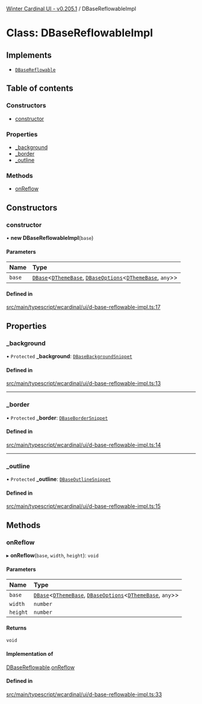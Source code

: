 [Winter Cardinal UI - v0.205.1](../index.md) / DBaseReflowableImpl

# Class: DBaseReflowableImpl

## Implements

- [`DBaseReflowable`](../interfaces/DBaseReflowable.md)

## Table of contents

### Constructors

- [constructor](DBaseReflowableImpl.md#constructor)

### Properties

- [\_background](DBaseReflowableImpl.md#_background)
- [\_border](DBaseReflowableImpl.md#_border)
- [\_outline](DBaseReflowableImpl.md#_outline)

### Methods

- [onReflow](DBaseReflowableImpl.md#onreflow)

## Constructors

### constructor

• **new DBaseReflowableImpl**(`base`)

#### Parameters

| Name | Type |
| :------ | :------ |
| `base` | [`DBase`](DBase.md)<[`DThemeBase`](../interfaces/DThemeBase.md), [`DBaseOptions`](../interfaces/DBaseOptions.md)<[`DThemeBase`](../interfaces/DThemeBase.md), `any`\>\> |

#### Defined in

[src/main/typescript/wcardinal/ui/d-base-reflowable-impl.ts:17](https://github.com/winter-cardinal/winter-cardinal-ui/blob/v0.205.1/src/main/typescript/wcardinal/ui/d-base-reflowable-impl.ts#L17)

## Properties

### \_background

• `Protected` **\_background**: [`DBaseBackgroundSnippet`](DBaseBackgroundSnippet.md)

#### Defined in

[src/main/typescript/wcardinal/ui/d-base-reflowable-impl.ts:13](https://github.com/winter-cardinal/winter-cardinal-ui/blob/v0.205.1/src/main/typescript/wcardinal/ui/d-base-reflowable-impl.ts#L13)

___

### \_border

• `Protected` **\_border**: [`DBaseBorderSnippet`](DBaseBorderSnippet.md)

#### Defined in

[src/main/typescript/wcardinal/ui/d-base-reflowable-impl.ts:14](https://github.com/winter-cardinal/winter-cardinal-ui/blob/v0.205.1/src/main/typescript/wcardinal/ui/d-base-reflowable-impl.ts#L14)

___

### \_outline

• `Protected` **\_outline**: [`DBaseOutlineSnippet`](DBaseOutlineSnippet.md)

#### Defined in

[src/main/typescript/wcardinal/ui/d-base-reflowable-impl.ts:15](https://github.com/winter-cardinal/winter-cardinal-ui/blob/v0.205.1/src/main/typescript/wcardinal/ui/d-base-reflowable-impl.ts#L15)

## Methods

### onReflow

▸ **onReflow**(`base`, `width`, `height`): `void`

#### Parameters

| Name | Type |
| :------ | :------ |
| `base` | [`DBase`](DBase.md)<[`DThemeBase`](../interfaces/DThemeBase.md), [`DBaseOptions`](../interfaces/DBaseOptions.md)<[`DThemeBase`](../interfaces/DThemeBase.md), `any`\>\> |
| `width` | `number` |
| `height` | `number` |

#### Returns

`void`

#### Implementation of

[DBaseReflowable](../interfaces/DBaseReflowable.md).[onReflow](../interfaces/DBaseReflowable.md#onreflow)

#### Defined in

[src/main/typescript/wcardinal/ui/d-base-reflowable-impl.ts:33](https://github.com/winter-cardinal/winter-cardinal-ui/blob/v0.205.1/src/main/typescript/wcardinal/ui/d-base-reflowable-impl.ts#L33)
